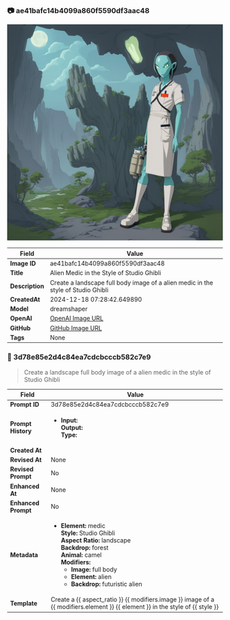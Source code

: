 

### 📷 ae41bafc14b4099a860f5590df3aac48 


![data.id](./ae41bafc14b4099a860f5590df3aac48.jpg)


| Field          | Value                                                                                                                     |
|----------------|---------------------------------------------------------------------------------------------------------------------------|
| **Image ID**             | ae41bafc14b4099a860f5590df3aac48                                                                                                             |
| **Title**           | Alien Medic in the Style of Studio Ghibli                                                                                                       |
| **Description**           | Create a landscape full body image of a alien medic in the style of Studio Ghibli                                                                                                       |
| **CreatedAt**        | 2024-12-18 07:28:42.649890                                                                                                        |
| **Model**        | dreamshaper                                                                                                        |
| **OpenAI**         | [OpenAI Image URL](http://192.168.1.85:8081/generated-images/b641846349815.png)                                                                                |
| **GitHub**         | [GitHub Image URL](https://raw.githubusercontent.com/Caneta-Silva/weeb/refs/heads/main/images/ae41bafc14b4099a860f5590df3aac48/ae41bafc14b4099a860f5590df3aac48.jpg)                                                                                |
| **Tags**       | None                                                                                                                   |

### 📜 3d78e85e2d4c84ea7cdcbcccb582c7e9

> Create a landscape full body image of a alien medic in the style of Studio Ghibli

| Field          | Value                                                                                                                                                                      |
|----------------|----------------------------------------------------------------------------------------------------------------------------------------------------------------------------|
| **Prompt ID**  | 3d78e85e2d4c84ea7cdcbcccb582c7e9                                                                                                                                                            |
| **Prompt History** | <ul><li>**Input:**  <br> **Output:**  <br> **Type:** </li></ul> |
| **Created At** |                                                                                                                                                    |
| **Revised At** | None                                                                                                                                                   |
| **Revised Prompt** | No                                                                                                                                                                      |
| **Enhanced At** | None                                                                                                                                                  |
| **Enhanced Prompt** | No                                                                                                                                                                    |
| **Metadata**   | <ul><li>**Element:** medic <br> **Style:** Studio Ghibli <br> **Aspect Ratio:** landscape <br> **Backdrop:** forest <br> **Animal:** camel <br> **Modifiers:**<ul><li>**Image:** full body</li><li>**Element:** alien</li><li>**Backdrop:** futuristic alien</li></ul></li></ul> |
| **Template**   | Create a {{ aspect_ratio }} {{ modifiers.image }} image of a {{ modifiers.element }} {{ element }} in the style of {{ style }}                                                                                                                                           |


